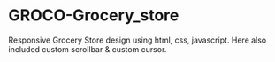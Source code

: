 # GROCO-Grocery_store
Responsive Grocery Store design using html, css, javascript. Here also included custom scrollbar &amp; custom cursor.
